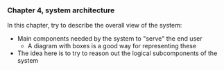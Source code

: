 ### Chapter 4, system architecture

In this chapter, try to describe the overall view of the system:
* Main components needed by the system to "serve" the end user
  * A diagram with boxes is a good way for representing these
* The idea here is to try to reason out the logical subcomponents of the system

